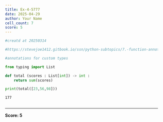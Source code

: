 ```yaml
---
title: Ex-4-5777
date: 2025-04-29
author: Your Name
cell_count: 7
score: 5
---
```


```python
#creatd at 20250314
```


```python
#https://stevejoe1412.gitbook.io/ssn/python-subtopics/7.-function-annotations
```


```python
#annotations for custom types
```


```python
from typing import List
```


```python
def total (scores : List[int]) -> int :
    return sum(scores)
```


```python
print(total([23,56,98]))
```

    177



```python

```


---
**Score: 5**